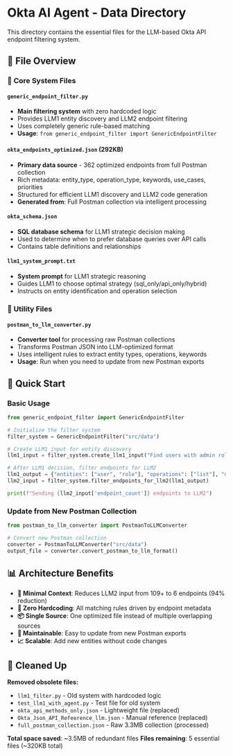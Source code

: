 # Okta AI Agent - Data Directory

This directory contains the essential files for the LLM-based Okta API endpoint filtering system.

## 📁 File Overview

### 🎯 **Core System Files**

#### `generic_endpoint_filter.py`
- **Main filtering system** with zero hardcoded logic
- Provides LLM1 entity discovery and LLM2 endpoint filtering
- Uses completely generic rule-based matching
- **Usage**: `from generic_endpoint_filter import GenericEndpointFilter`

#### `okta_endpoints_optimized.json` (292KB)
- **Primary data source** - 362 optimized endpoints from full Postman collection
- Rich metadata: entity_type, operation_type, keywords, use_cases, priorities
- Structured for efficient LLM1 discovery and LLM2 code generation
- **Generated from**: Full Postman collection via intelligent processing

#### `okta_schema.json`
- **SQL database schema** for LLM1 strategic decision making
- Used to determine when to prefer database queries over API calls
- Contains table definitions and relationships

#### `llm1_system_prompt.txt`
- **System prompt** for LLM1 strategic reasoning
- Guides LLM1 to choose optimal strategy (sql_only/api_only/hybrid)
- Instructs on entity identification and operation selection

### 🔄 **Utility Files**

#### `postman_to_llm_converter.py`
- **Converter tool** for processing raw Postman collections
- Transforms Postman JSON into LLM-optimized format
- Uses intelligent rules to extract entity types, operations, keywords
- **Usage**: Run when you need to update from new Postman exports

## 🚀 **Quick Start**

### Basic Usage
```python
from generic_endpoint_filter import GenericEndpointFilter

# Initialize the filter system
filter_system = GenericEndpointFilter("src/data")

# Create LLM1 input for entity discovery
llm1_input = filter_system.create_llm1_input("Find users with admin roles")

# After LLM1 decision, filter endpoints for LLM2
llm1_output = {"entities": ["user", "role"], "operations": ["list"], "methods": ["GET"]}
llm2_input = filter_system.filter_endpoints_for_llm2(llm1_output)

print(f"Sending {llm2_input['endpoint_count']} endpoints to LLM2")
```

### Update from New Postman Collection
```python
from postman_to_llm_converter import PostmanToLLMConverter

# Convert new Postman collection
converter = PostmanToLLMConverter("src/data")
output_file = converter.convert_postman_to_llm_format()
```

## 📊 **Architecture Benefits**

- **🎯 Minimal Context**: Reduces LLM2 input from 109+ to 6 endpoints (94% reduction)
- **🧠 Zero Hardcoding**: All matching rules driven by endpoint metadata
- **📦 Single Source**: One optimized file instead of multiple overlapping sources
- **🔄 Maintainable**: Easy to update from new Postman exports
- **📈 Scalable**: Add new entities without code changes

## 🧹 **Cleaned Up**

**Removed obsolete files:**
- `llm1_filter.py` - Old system with hardcoded logic
- `test_llm1_with_agent.py` - Test file for old system  
- `okta_api_methods_only.json` - Lightweight file (replaced)
- `Okta_Json_API_Refeerence_llm.json` - Manual reference (replaced)
- `full_postman_collection.json` - Raw 3.3MB collection (processed)

**Total space saved**: ~3.5MB of redundant files
**Files remaining**: 5 essential files (~320KB total)
